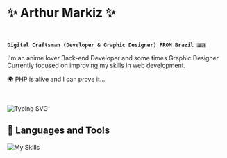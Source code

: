 # ✨ Arthur Markiz ✨
<br/>

**`Digital Craftsman (Developer & Graphic Designer) FROM Brazil 🇧🇷`**

I'm an anime lover Back-end Developer and some times Graphic Designer. <br/>
Currently focused on improving my skills in web development. 

🌍 PHP is alive and I can prove it... 

<br/>

<img href="https://git.io/typing-svg"><img src="https://readme-typing-svg.herokuapp.com?font=Fira+Code&weight=500&size=26&letterSpacing=1px&duration=4000&pause=1000&color=FFFFFF&background=16FFFC00&center=false&vCenter=false&width=435&lines=Welcome+to+my+World!+👋;Always+coding+👨‍💻;" alt="Typing SVG" /></img>


## 🧰 Languages and Tools

![My Skills](https://skillicons.dev/icons?i=java,php,laravel,mysql,postgresql,vue,tailwind,aws,docker&perline=10&theme=dark)

